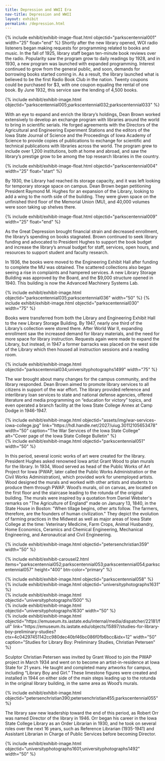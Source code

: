 ```yaml
---
title: Depression and WWII Era
nav-title: Depression and WWII
layout: exhibit
permalink: /depression.html
---
```


{% include exhibit/exhibit-image-float.html objectid="parkscentennial001" width="25" float="end" %}
Shortly after the new library opened, WOI radio listeners began making requests for programming related to books and music. In the fall of 1925, library staff began ten-minute book reviews over the radio. Popularity saw the program grow to daily readings by 1928, and in 1930, a new program was launched with expanded programming. Interest continued to grow from the general public, and soon, demands for borrowing books started coming in. As a result, the library launched what is believed to be the first Radio Book Club in the nation. Twenty coupons could be purchased for $3, with one coupon equaling the rental of one book. By June 1932, this service saw the lending of 4,500 books.

{% include exhibit/exhibit-image.html objectid="parkscentennial005;parkscentennial032;parkscentennial033" %}

With an eye to expand and enrich the library’s holdings, Dean Brown worked extensively to develop an exchange program with libraries around the world to bring in scientific serials. He forged agreements with the Directors of the Agricultural and Engineering Experiment Stations and the editors of the Iowa State Journal of Science and the Proceedings of Iowa Academy of Science to provide copies of publications to exchange for scientific and technical publications with libraries across the world. The program grew to include over 1,200 institutions, both at home and abroad, and saw the library’s prestige grow to be among the top research libraries in the country.

{% include exhibit/exhibit-image-float.html objectid="parkscentennial004" width="25" float="start" %}

By 1930, the Library had reached its storage capacity, and it was left looking for temporary storage space on campus. Dean Brown began petitioning President Raymond M. Hughes for an expansion of the Library, looking to add a wing to the north side of the building. They were given space on the unfinished third floor of the Memorial Union (MU), and 40,000 volumes were soon taking up shelves there.

{% include exhibit/exhibit-image-float.html objectid="parkscentennial009" width="25" float="end" %}

As the Great Depression brought financial strain and decreased enrollment, the library’s spending on books stagnated. Brown continued to seek library funding and advocated to President Hughes to support the book budget and increase the library’s annual budget for staff, services, open hours, and resources to support student and faculty research.

In 1936, the books were moved to the Engineering Exhibit Hall after funding to complete the MU was obtained. The scattered collections also began seeing a rise in complaints and hampered services. A new Library Storage Building was approved by the Board, and the $9,000 structure opened in 1940. This building is now the Advanced Machinery Systems Lab. 

{% include exhibit/exhibit-image.html objectid="parkscentennial035;parkscentennial036" width="50" %}
{% include exhibit/exhibit-image.html objectid="parkscentennial030" width="75" %}

Books were transferred from both the Library and Engineering Exhibit Hall to the new Library Storage Building. By 1947, nearly one third of the Library’s collection were stored there.  After World War II, expanding enrollment saw the increased demand for library materials, and the need for more space for library instruction. Requests again were made to expand the Library, but instead, in 1947 a former barracks was placed on the west side of the Library which then housed all instruction sessions and a reading room.

{% include exhibit/exhibit-image.html objectid="parkscentennial034;universityphotographs1499" width="75" %}

The war brought about many changes for the campus community, and the library responded. Dean Brown aimed to promote library services to all citizens in support of the war effort. The library provided reference and interlibrary loan services to state and national defense agencies, offered literature and media programming on “education for victory” topics, and even operated a branch facility at the Iowa State College Annex at Camp Dodge in 1946-1947.

<div class="container my-4">
    <div class="row">
        <div class="col-md-6">
            {% include exhibit/exhibit-image.html objectid="assets/img/war-services-iowa-college.jpg" link="https://hdl.handle.net/2027/uiug.30112105653478" width="50" caption="The War Services of the Iowa State College" alt="Cover page of the Iowa State College Bulletin" %}
        </div>
        <div class="col-md-6">    
            {% include exhibit/exhibit-image.html objectid="parkscentennial051" width="50" %}
        </div>
    </div>    
</div>        

In this period, several iconic works of art were created for the library. President Hughes asked renowned Iowa artist Grant Wood to plan murals for the library. In 1934, Wood served as head of the Public Works of Art Project for Iowa (PWAP, later called the Public Works Administration or the Civil Works Administration), which provided work for unemployed artists. Wood designed the murals and worked with other artists and students to produce them through PWAP. Wood’s murals, oil on canvas, are located on the first floor and the staircase leading to the rotunda of the original building. The murals were inspired by a quotation from Daniel Webster's remarks on "The Agriculture of England" made on January 13, 1840, in the State House in Boston: "When tillage begins, other arts follow. The farmers, therefore, are the founders of human civilization." They depict the evolution of farming practices in the Midwest as well as major areas of Iowa State College at the time: Veterinary Medicine, Farm Crops, Animal Husbandry, Home Economics, Ceramics and Chemical Engineering, Mechanical Engineering, and Aeronautical and Civil Engineering.

{% include exhibit/exhibit-image.html objectid="petersenchristian359" width="50" %}

{% include exhibit/exhibit-carousel2.html items="parkscentennial052;parkscentennial053;parkscentennial054;parkscentennial057" height="400" btn-color="primary" %}

<div class="container my-4">
    <div class="row">
        <div class="col-md-4">
            {% include exhibit/exhibit-image.html objectid="parkscentennial058" %}
        </div>
        <div class="col-md-4">
            {% include exhibit/exhibit-image.html objectid="universityphotographs1631" %}
        </div>
        <div class="col-md-4">
            {% include exhibit/exhibit-image.html objectid="universityphotographs1500" %}
        </div>
    </div>    
    <div class="row">
        <div class="col-md-6">
            {% include exhibit/exhibit-image.html objectid="universityphotographs1630" width="50" %}
        </div>
        <div class="col-md-6">
            {% include exhibit/exhibit-image.html objectid="https://emuseum.its.iastate.edu/internal/media/dispatcher/22181/full" link="https://emuseum.its.iastate.edu/objects/15897/studies-for-library-boy-preliminary-studies?ctx=4c04297451142cc980dec40bf46bc086f0fb6bcc&idx=12" width="50" caption="Studies for Library Boy: Preliminary Studies, Christian Petersen" %}
        </div>
    </div>
</div>

Sculptor Christian Petersen was invited by Grant Wood to join the PWAP project in March 1934 and went on to become an artist-in-residence at Iowa State for 21 years. He taught and completed many artworks for campus, including “Library Boy and Girl.” These limestone figures were created and installed in 1944 on either side of the main steps leading up to the rotunda in the original library building, in the same area as Wood’s murals.

{% include exhibit/exhibit-image.html objectid="petersenchristian390;petersenchristian455;parkscentennial055" %}

The library saw new leadership toward the end of this period, as Robert Orr was named Director of the library in 1946.  Orr began his career in the Iowa State College Library as an Order Librarian in 1930, and he took on several roles over the next 16 years, such as Reference Librarian (1935-1941) and Assistant Librarian in Charge of Public Services before becoming Director. 

{% include exhibit/exhibit-image.html objectid="universityphotographs1601;universityphotographs1492" width="50" %}